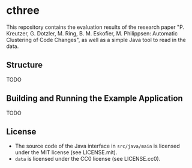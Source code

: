 # cthree

This repository contains the evaluation results of the research paper "P.
Kreutzer, G.  Dotzler, M. Ring, B. M. Eskofier, M. Philippsen: Automatic
Clustering of Code Changes", as well as a simple Java tool to read in the data.

## Structure

TODO

## Building and Running the Example Application

TODO

## License

- The source code of the Java interface in `src/java/main` is licensed under
  the MIT license (see LICENSE.mit).
- `data` is licensed under the CC0 license (see LICENSE.cc0).
